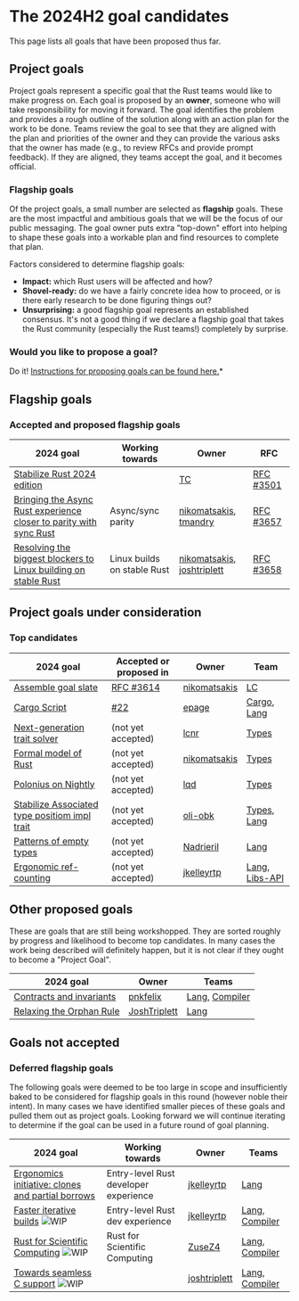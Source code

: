 # The 2024H2 goal candidates

This page lists all goals that have been proposed thus far. 

## Project goals

Project goals represent a specific goal that the Rust teams would like to make progress on. Each goal is proposed by an **owner**, someone who will take responsibility for moving it forward. The goal identifies the problem and provides a rough outline of the solution along with an action plan for the work to be done. Teams review the goal to see that they are aligned with the plan and priorities of the owner and they can provide the various asks that the owner has made (e.g., to review RFCs and provide prompt feedback). If they are aligned, they teams accept the goal, and it becomes official.

### Flagship goals

Of the project goals, a small number are selected as **flagship** goals. These are the most impactful and ambitious goals that we will be the focus of our public messaging. The goal owner puts extra "top-down" effort into helping to shape these goals into a workable plan and find resources to complete that plan.

Factors considered to determine flagship goals:

* **Impact:** which Rust users will be affected and how?
* **Shovel-ready:** do we have a fairly concrete idea how to proceed, or is there early research to be done figuring things out?
* **Unsurprising:** a good flagship goal represents an established consensus. It's not a good thing if we declare a flagship goal that takes the Rust community (especially the Rust teams!) completely by surprise.

### Would you like to propose a goal?

Do it! [Instructions for proposing goals can be found here.](../how_to/propose_a_goal.md)*

## Flagship goals

### Accepted and proposed flagship goals

| 2024 goal                                                                 | Working towards             | Owner                              | RFC           |
| ------------------------------------------------------------------------- | --------------------------- | ---------------------------------- | ------------- |
| [Stabilize Rust 2024 edition][R2024]                                      |                             | [TC][]                             | [RFC #3501][] |
| [Bringing the Async Rust experience closer to parity with sync Rust][AFE] | Async/sync parity           | [nikomatsakis][], [tmandry][]      | [RFC #3657][] |
| [Resolving the biggest blockers to Linux building on stable Rust][LK]     | Linux builds on stable Rust | [nikomatsakis][], [joshtriplett][] | [RFC #3658][] |

[RFC #3657]: https://github.com/rust-lang/rfcs/pull/3657
[RFC #3658]: https://github.com/rust-lang/rfcs/pull/3658

[R2024]: ./Rust-2024-Edition.md
[LK]: ./rfl_stable.md
[AFE]: ./async.md

## Project goals under consideration

### Top candidates

| 2024 goal                                              | Accepted or proposed in | Owner            | Team    |
| ------------------------------------------------------ | ----------------------- | ---------------- | ------- |
| [Assemble goal slate][AGS]                             | [RFC #3614][]           | [nikomatsakis][] | [LC]    |
| [Cargo Script][CS]                                     | [#22][]                 | [epage]          | [Cargo], [Lang] |
| [Next-generation trait solver][NTS]                    | (not yet accepted)      | [lcnr]           | [Types] |
| [Formal model of Rust][AMF]                            | (not yet accepted)      | [nikomatsakis]   | [Types] |
| [Polonius on Nightly][NBNLB]                           | (not yet accepted)      | [lqd]            | [Types] |
| [Stabilize Associated type positiom impl trait][ATPIT] | (not yet accepted)      | [oli-obk]        | [Types], [Lang] |
| [Patterns of empty types][PET]                         | (not yet accepted)      | [Nadrieril]      | [Lang]  |         
| [Ergonomic ref-counting][RC]                           | (not yet accepted)      | [jkelleyrtp]     | [Lang], [Libs-API][]  |         

[AGS]: ./Project-goal-slate.md
[CS]: ./cargo-script.md
[NTS]: ./next-solver.md
[AMF]: ./a-mir-formality.md
[NBNLB]: ./Polonius.md
[ATPIT]: ./Impl-trait-everywhere.md
[PET]: ./Patterns-of-empty-types.md
[RC]: ./ergonomic-rc.md


[#22]: https://github.com/rust-lang/rust-project-goals/issues/22
[RFC #3614]: https://github.com/rust-lang/rfcs/pull/3614
[RFC #3501]: https://rust-lang.github.io/rfcs/3501-edition-2024.html

## Other proposed goals

These are goals that are still being workshopped. They are sorted roughly by progress and likelihood to become top candidates.
In many cases the work being described will definitely happen, but it is not clear if they ought to become a "Project Goal".

| 2024 goal                        | Owner             | Teams              |
| -------------------------------- | ----------------- | ------------------ |
| [Contracts and invariants][CI]   | [pnkfelix]        | [Lang], [Compiler] |
| [Relaxing the Orphan Rule][RTOR] | [JoshTriplett][] | [Lang]             |

[CI]: ./Contracts-and-invariants.md
[RTOR]: ./Relaxing-the-Orphan-Rule.md

## Goals not accepted

### Deferred flagship goals

The following goals were deemed to be too large in scope and insufficiently baked to be considered for flagship goals in this round (however noble their intent). In many cases we have identified smaller pieces of these goals and pulled them out as project goals. Looking forward we will continue iterating to determine if the goal can be used in a future round of goal planning.

| 2024 goal                                               | Working towards                       | Owner            | Teams              |
| ------------------------------------------------------- | ------------------------------------- | ---------------- | ------------------ |
| [Ergonomics initiative: clones and partial borrows][EI] | Entry-level Rust developer experience | [jkelleyrtp][]   | [Lang]             |
| [Faster iterative builds][FIB] ![WIP][wip]              | Entry-level Rust dev experience       | [jkelleyrtp][]   | [Lang], [Compiler] |
| [Rust for Scientific Computing][SCI] ![WIP][wip]        | Rust for Scientific Computing         | [ZuseZ4][]       | [Lang], [Compiler] |
| [Towards seamless C support][SCS] ![WIP][wip]           |                                       | [joshtriplett][] | [Lang], [Compiler] |

[EI]: ./ergonomics-initiative.md
[FIB]: ./faster-iterative-builds.md
[SCI]: ./Rust-for-SciComp.md
[SCS]: ./Seamless-C-Support.md

[Intrusive linked lists]: ./Intrusive-linked-lists.md
[Fallible allocation]: ./Fallible-allocation.md
[Intrusive linked lists]: ./Intrusive-linked-lists.md

[own]: https://img.shields.io/badge/Owner%20Needed-blue

[acc]: https://img.shields.io/badge/Accepted-green
[prov]: https://img.shields.io/badge/Provisional-yellow
[wip]: https://img.shields.io/badge/WIP-yellow

[Compiler]: https://www.rust-lang.org/governance/teams/compiler
[Lang]: https://www.rust-lang.org/governance/teams/lang
[LC]: https://www.rust-lang.org/governance/teams/leadership-council
[Libs-API]: https://www.rust-lang.org/governance/teams/library#team-libs-api
[Infra]: https://www.rust-lang.org/governance/teams/infra
[Cargo]: https://www.rust-lang.org/governance/teams/dev-tools#team-cargo
[Types]: https://www.rust-lang.org/governance/teams/compiler#team-types

[compiler-errors]: https://github.com/compiler-errors
[lcnr]: https://github.com/lcnr
[lqd]: https://github.com/lqd
[Nadrieril]: https://github.com/Nadrieril
[oli-obk]: https://github.com/oli-obk
[nikomatsakis]: https://github.com/nikomatsakis
[tmandry]: https://github.com/tmandry
[petrochenkov]: https://github.com/petrochenkov
[pnkfelix]: https://github.com/pnkfelix
[TC]: https://github.com/traviscross
[joshtriplett]: https://github.com/joshtriplett
[jkelleyrtp]: https://github.com/jkelleyrtp
[ZuseZ4]: https://github.com/ZuseZ4
[epage]: https://github.com/epage

[Help wanted]: https://img.shields.io/badge/Help%20wanted-blue
